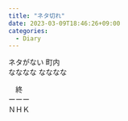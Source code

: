```yaml
---
title: "ネタ切れ"
date: 2023-03-09T18:46:26+09:00
categories:
  - Diary
---
```


ネタがない 町内  
なななな なななな

　終  
ーーー  
ＮＨＫ